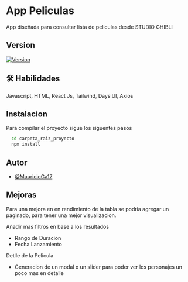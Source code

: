 
# App Peliculas

App diseñada para consultar lista de peliculas desde STUDIO GHIBLI




## Version


[![Version](https://img.shields.io/badge/Version-1.0.0-blue.svg)](https://github.com/tuusuario/turepositorio/releases/tag/v1.0.0)


## 🛠 Habilidades
Javascript, HTML, React Js, Tailwind, DaysiUI, Axios


## Instalacion

Para compilar el proyecto sigue los siguentes pasos

```bash
  cd carpeta_raiz_proyecto
  npm install
```
    
## Autor

- [@MauricioGa17](https://github.com/MauricioGa17)

## Mejoras

Para una mejora en en rendimiento de la tabla se podria agregar un paginado, para tener una mejor visualizacion.

Añadir mas filtros en base a los resultados
- Rango de Duracion
- Fecha Lanzamiento

Detlle de la Pelicula
-   Generacion de un modal o un slider para poder ver los personajes un poco mas en detalle



